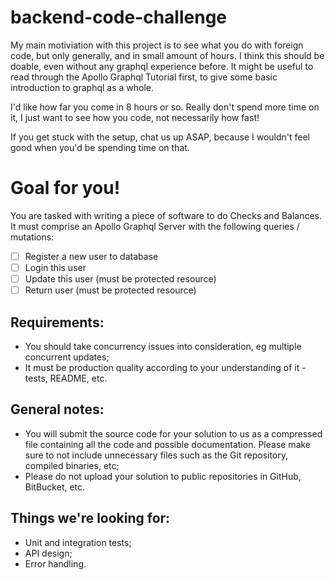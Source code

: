 # backend-code-challenge

My main motiviation with this project is to see what you do with foreign code, but only generally, and in small amount of hours. 
I think this should be doable, even without any graphql experience before. It might be useful to read through the Apollo Graphql Tutorial first, 
to give some basic introduction to graphql as a whole.

I'd like how far you come in 8 hours or so. Really don't spend more time on it, I just want to see how you code, not necessarily how fast!

If you get stuck with the setup, chat us up ASAP, because I wouldn't feel good when you'd be spending time on that.

# Goal for you!

You are tasked with writing a piece of software to do Checks and Balances.
It must comprise an Apollo Graphql Server with the following queries / mutations:

- [ ] Register a new user to database
- [ ] Login this user
- [ ] Update this user (must be protected resource)
- [ ] Return user (must be protected resource)

## Requirements:

- You should take concurrency issues into consideration, eg multiple concurrent updates;
- It must be production quality according to your understanding of it - tests, README, etc.

## General notes:

- You will submit the source code for your solution to us as a compressed file containing all the code and possible documentation. Please make sure to not include unnecessary files such as the Git repository, compiled binaries, etc;
- Please do not upload your solution to public repositories in GitHub, BitBucket, etc.

## Things we're looking for:

- Unit and integration tests;
- API design;
- Error handling.
